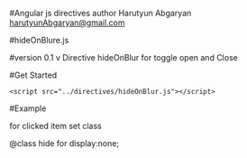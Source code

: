 #Angular js directives
  author Harutyun Abgaryan harutyunAbgaryan@gmail.com

#hideOnBlure.js

#version 0.1 v
  Directive hideOnBlur for toggle open and Close
  
#Get Started
  
    <script src="../directives/hideOnBlur.js"></script>
  
#Example

  for clicked item set  class
  <div class="clickedClass">
    <div hide-on-blure="clickedClass hide" >
  </div>
 </div>
  @class hide
  for display:none;
